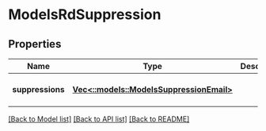 # ModelsRdSuppression

## Properties
Name | Type | Description | Notes
------------ | ------------- | ------------- | -------------
**suppressions** | [**Vec<::models::ModelsSuppressionEmail>**](models.SuppressionEmail.md) |  | [optional] [default to null]

[[Back to Model list]](../README.md#documentation-for-models) [[Back to API list]](../README.md#documentation-for-api-endpoints) [[Back to README]](../README.md)


